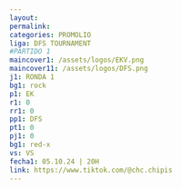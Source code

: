 ```yaml
---
layout: 
permalink: 
categories: PROMOLIO
liga: DFS TOURNAMENT
#PARTIDO 1
maincover1: /assets/logos/EKV.png
maincover11: /assets/logos/DFS.png
j1: RONDA 1
bg1: rock
p1: EK
r1: 0
rr1: 0
pp1: DFS
pt1: 0
pj1: 0
bg1: red-x
vs: VS
fecha1: 05.10.24 | 20H
link: https://www.tiktok.com/@chc.chipis
---
```

